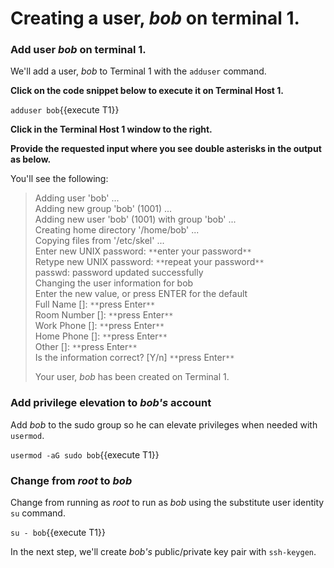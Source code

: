 # Creating a user, _bob_ on terminal 1.

### Add user _bob_ on terminal 1.

We'll add a user, _bob_ to Terminal 1 with the `adduser` command.

**Click on the code snippet below to execute it on Terminal Host 1.**

`adduser bob`{{execute T1}}

**Click in the Terminal Host 1 window to the right.**

**Provide the requested input where you see double asterisks in the output as below.**

You'll see the following:

>Adding user 'bob' ...<br>
Adding new group 'bob' (1001) ...<br>
Adding new user 'bob' (1001) with group 'bob' ...  
Creating home directory '/home/bob' ...  
Copying files from '/etc/skel' ...  
>Enter new UNIX password: `**`enter your password`**`  
>Retype new UNIX password: `**`repeat your password`**`  
passwd: password updated successfully  
Changing the user information for bob  
Enter the new value, or press ENTER for the default  
>        Full Name []: `**`press Enter`**`  
>        Room Number []: `**`press Enter`**`  
>        Work Phone []: `**`press Enter`**`  
>        Home Phone []: `**`press Enter`**`  
>        Other []: `**`press Enter`**`  
Is the information correct? [Y/n] `**`press Enter`**`  
>
>Your user, _bob_ has been created on Terminal 1.

### Add privilege elevation to _bob's_ account

Add _bob_ to the sudo group so he can elevate privileges when needed with `usermod`.

`usermod -aG sudo bob`{{execute T1}}

### Change from _root_ to _bob_

Change from running as _root_ to run as _bob_ using the substitute user identity `su` command.

`su - bob`{{execute T1}}

In the next step, we'll create _bob's_ public/private key pair with `ssh-keygen`.
